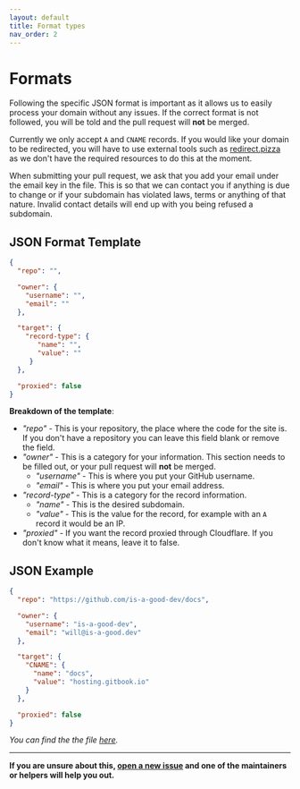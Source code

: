 ```yaml
---
layout: default
title: Format types
nav_order: 2
---
```

# Formats

Following the specific JSON format is important as it allows us to easily process your domain without any issues. If the correct format is not followed, you will be told and the pull request will **not** be merged. 

Currently we only accept `A` and `CNAME` records. If you would like your domain to be redirected, you will have to use external tools such as [redirect.pizza](https://redirect.pizza) as we don't have the required resources to do this at the moment. 

When submitting your pull request, we ask that you add your email under the email key in the file. This is so that we can contact you if anything is due to change or if your subdomain has violated laws, terms or anything of that nature. Invalid contact details will end up with you being refused a subdomain. 

## JSON Format Template
```json
{
  "repo": "",

  "owner": {
    "username": "",
    "email": ""
  },

  "target": {
    "record-type": {
       "name": "", 
       "value": ""
     }
  },

  "proxied": false
}
```

**Breakdown of the template**:
- *"repo"* - This is your repository, the place where the code for the site is. If you don't have a repository you can leave this field blank or remove the field.
- *"owner"* - This is a category for your information. This section needs to be filled out, or your pull request will **not** be merged.
  - *"username"* - This is where you put your GitHub username.
  - *"email"* - This is where you put your email address.
- *"record-type"* - This is a category for the record information.
  - *"name"* - This is the desired subdomain.
  - *"value"* - This is the value for the record, for example with an `A` record it would be an IP.
- *"proxied"* - If you want the record proxied through Cloudflare. If you don't know what it means, leave it to false.

## JSON Example 
```json
{
  "repo": "https://github.com/is-a-good-dev/docs",

  "owner": {
    "username": "is-a-good-dev",
    "email": "will@is-a-good.dev"
  },

  "target": {
    "CNAME": {
      "name": "docs", 
      "value": "hosting.gitbook.io"
    }
  },

  "proxied": false
}
```
*You can find the the file [here](https://github.com/is-a-good-dev/register/blob/main/sub-logs/reserved/docs.json).*

---
**If you are unsure about this, [open a new issue](https://github.com/is-a-good-dev/register/issues/new) and one of the maintainers or helpers will help you out.**
